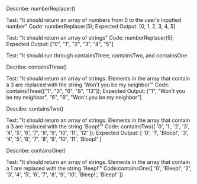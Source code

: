 Describe: numberReplacer()

Test: "It should return an array of numbers from 0 to the user's inputted number"
Code: numberReplacer(5);
Expected Output: [0, 1, 2, 3, 4, 5]

Test: "It should return an array of strings"
Code: numberReplacer(5);
Expected Output: ["0", "1", "2", "3", "4", "5"]

Test: "It should run through containsThree, containsTwo, and containsOne

Decribe: containsThree()

Test: "It should return an array of strings. Elements in the array that contain a 3 are replaced with the string 'Won't you be my neighbor'"
Code: containsThree(["1", "3", "6", "8", "13"]);
Expected Output: ["1", "Won't you be my neighbor", "6", "8", "Won't you be my neighbor"]

Descibe: containsTwo()

Test: "It should return an array of strings. Elements in the array that contain a 3 are replaced with the string 'Boop!'"
Code: containsTwo([
  '0',  '1', '2',  '3',
  '4',  '5', '6',  '7',
  '8',  '9', '10', '11',
  '12'
]);
Expected Output: [
  '0',  '1', 'Bloop!',  '3',
  '4',  '5', '6',  '7',
  '8',  '9', '10', '11',
  'Bloop!'
]

Describe: containsOne()

Test: "It should return an array of strings. Elements in the array that contain a 1 are replaced with the string 'Beep!'"
Code:containsOne([
  '0',  'Bleep!', '2',  '3',
  '4',  '5', '6',  '7',
  '8',  '9', '10', 'Bleep!',
  'Bleep!'
])